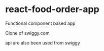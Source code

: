 # react-food-order-app

Functional component based app 


Clone of swiggy.com 


api are also been used from swiggy
